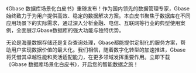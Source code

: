 《Gbase 数据库场景化白皮书》重磅发布！作为国内领先的数据管理专家，Gbase始终致力于为用户提供高效、稳定的数据解决方案。本白皮书聚焦于数据库在不同应用场景下的实际需求，通过深入分析金融、电信、互联网等行业的典型使用案例，全面展示Gbase数据库的强大功能与独特优势。

无论是海量数据存储还是复杂查询处理，Gbase都能提供定制化的服务方案，帮助用户实现数据价值的最大化。我们相信，随着数字化转型的加速推进，Gbase将凭借其卓越性能和灵活适配能力，在更多领域发挥重要作用。立即下载《Gbase 数据库场景化白皮书》，开启您的智能数据之旅！